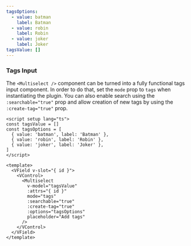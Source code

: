 ```yaml
---
tagsOptions:
  - value: batman
    label: Batman
  - value: robin
    label: Robin
  - value: joker
    label: Joker
tagsValue: []
---
```


### Tags Input

The `<Multiselect />` component can be turned into a fully functional tags
input component. In order to do that, set the `mode` prop to `tags` when
instantiating the plugin. You can also enable search using the
`:searchable="true"` prop and allow creation of new tags by using the
`:create-tag="true"` prop.

<!--code-->

```vue
<script setup lang="ts">
const tagsValue = []
const tagsOptions = [
  { value: 'batman', label: 'Batman' },
  { value: 'robin', label: 'Robin' },
  { value: 'joker', label: 'Joker' },
]
</script>

<template>
  <VField v-slot="{ id }">
    <VControl>
      <Multiselect
        v-model="tagsValue"
        :attrs="{ id }"
        mode="tags"
        :searchable="true"
        :create-tag="true"
        :options="tagsOptions"
        placeholder="Add tags"
      />
    </VControl>
  </VField>
</template>
```

<!--/code-->

<!--example-->

<div class="columns">
  <div class="column is-4">
    <VField v-slot="{ id }">
      <VControl>
        <Multiselect
          :attrs="{ id }"
          v-model="frontmatter.tagsValue"
          mode="tags"
          :searchable="true"
          :create-tag="true"
          :options="frontmatter.tagsOptions"
          placeholder="Add tags"
        />
      </VControl>
    </VField>
  </div>
  <div class="column is-4">
    <VField v-slot="{ id }" class="is-curved-select">
      <VControl>
        <Multiselect
          :attrs="{ id }"
          v-model="frontmatter.tagsValue"
          mode="tags"
          :searchable="true"
          :create-tag="true"
          :options="frontmatter.tagsOptions"
          placeholder="Add tags"
        />
      </VControl>
    </VField>
  </div>
  <div class="column is-4">
    <VField v-slot="{ id }" class="is-rounded-select">
      <VControl>
        <Multiselect
          :attrs="{ id }"
          v-model="frontmatter.tagsValue"
          mode="tags"
          :searchable="true"
          :create-tag="true"
          :options="frontmatter.tagsOptions"
          placeholder="Add tags"
        />
      </VControl>
    </VField>
  </div>
</div>

<!--/example-->
